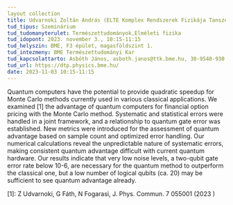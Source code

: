 ```yaml
---
layout collection
title: Udvarnoki Zoltán András (ELTE Komplex Rendszerek Fizikája Tanszék) Monte Carlo option pricing on quantum computers is a quantum advantage achievable?
tud_tipus: Szeminárium
tud_tudomanyterulet: Természettudományok,Elméleti fizika 
tud_idopont: 2023. november 3., 10:15-11:15
tud_helyszin: BME, F3 épület, magasföldszint 1.
tud_intezmeny: BME Természettudományi Kar 
tud_kapcsolattarto: Asbóth János, asboth.janos@ttk.bme.hu, 30-9540-930
tud_url: https://dtp.physics.bme.hu/
date: 2023-11-03 10:15-11:15
---
```

Quantum computers have the potential to provide quadratic speedup for Monte Carlo methods currently used in various classical applications. We examined [1] the advantage of quantum computers for financial option pricing with the Monte Carlo method. Systematic and statistical errors were handled in a joint framework, and a relationship to quantum gate error was established. New metrics were introduced for the assessment of quantum advantage based on sample count and optimized error handling.  Our numerical calculations reveal the unpredictable nature of systematic errors, making consistent quantum advantage difficult with current quantum hardware. Our results indicate that very low noise levels, a two-qubit gate error rate below 10-6, are necessary for the quantum method to outperform the classical one, but a low number of logical qubits (ca. 20) may be sufficient to see quantum advantage already.

[1]: Z Udvarnoki, G Fáth, N Fogarasi, J. Phys. Commun. 7 055001 (2023 )
